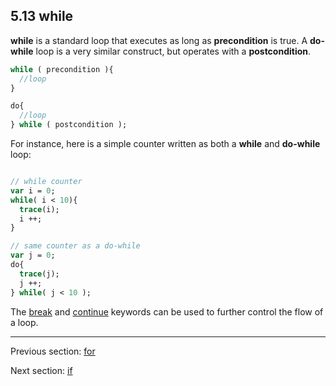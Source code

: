 ## 5.13 while

**while** is a standard loop that executes as long as **precondition** is true.  A **do-while** loop is a very similar construct, but operates with a **postcondition**.
```haxe
while ( precondition ){ 
  //loop
}

do{
  //loop 
} while ( postcondition );
```

For instance, here is a simple counter written as both a **while** and **do-while** loop:

```haxe

// while counter
var i = 0;
while( i < 10){
  trace(i);
  i ++;
}

// same counter as a do-while
var j = 0;
do{
  trace(j);
  j ++;
} while( j < 10 );


```

The [break](5.18-break.md) and [continue](5.19-continue.md) keywords can be used to further control the flow of a loop.

---

Previous section: [for](5.12-for.md)

Next section: [if](5.14-if.md)